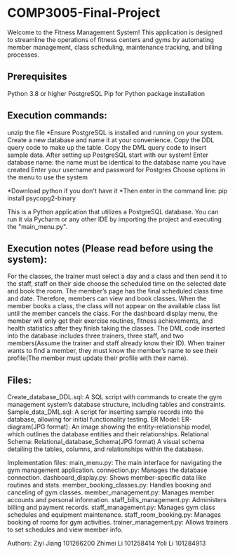 # COMP3005-Final-Project
Welcome to the Fitness Management System! This application is designed to streamline the operations of fitness centers and gyms by automating member management, class scheduling, maintenance tracking, and billing processes.
## Prerequisites
Python 3.8 or higher
PostgreSQL
Pip for Python package installation
## Execution commands:
unzip the file
*Ensure PostgreSQL is installed and running on your system.
Create a new database and name it at your convenience.
Copy the DDL query code to make up the table.
Copy the DML query code to insert sample data.
After setting up PostgreSQL start with our system!
Enter database name: the name must be identical to the database name you have created
Enter your username and password for Postgres
Choose options in the menu to use the system

*Download python if you don't have it
*Then enter in the command line: pip install psycopg2-binary

This is a Python application that utilizes a PostgreSQL database. You can run it via Pycharm or any other IDE by importing the project and executing the "main_menu.py". 

## Execution notes (Please read before using the system):
For the classes, the trainer must select a day and a class and then send it to the staff, staff on their side choose the scheduled time on the selected date and book the room. The member’s page has the final scheduled class time and date. Therefore, members can view and book classes. When the member books a class, the class will not appear on the available class list until the member cancels the class. For the dashboard display menu, the member will only get their exercise routines, fitness achievements, and health statistics after they finish taking the classes. The DML code inserted into the database includes three trainers, three staff, and two members(Assume the trainer and staff already know their ID). When trainer wants to find a member, they must know the member’s name to see their profile(The member must update their profile with their name). 


## Files:
Create_database_DDL.sql:
A SQL script with commands to create the gym management system’s database structure, including tables and constraints.
Sample_data_DML.sql:
A script for inserting sample records into the database, allowing for initial functionality testing.
ER Model: ER-diagram(JPG format):
An image showing the entity-relationship model, which outlines the database entities and their relationships.
Relational Schema: Relational_database_Schema(JPG format)
A visual schema detailing the tables, columns, and relationships within the database.

Implementation files:
main_menu.py:
The main interface for navigating the gym management application.
connection.py:
Manages the database connection.
dashboard_display.py:
Shows member-specific data like routines and stats.
member_booking_classes.py:
Handles booking and canceling of gym classes.
member_management.py:
Manages member accounts and personal information.
staff_bills_management.py:
Administers billing and payment records.
staff_management.py:
Manages gym class schedules and equipment maintenance.
staff_room_booking.py:
Manages booking of rooms for gym activities.
trainer_management.py:
Allows trainers to set schedules and view member info.

Authors: 
Ziyi Jiang 101266200
Zhimei Li 101258414
Yoli Li 101284913
